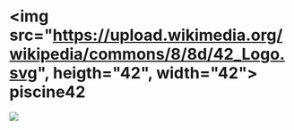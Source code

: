 # <img src="https://upload.wikimedia.org/wikipedia/commons/8/8d/42_Logo.svg", heigth="42", width="42"> piscine42

<img src="https://upload.wikimedia.org/wikipedia/commons/8/8d/42_Logo.svg">
